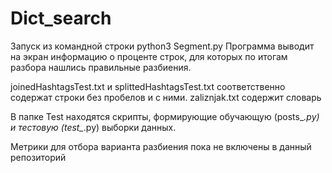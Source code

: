 # Dict_search
Запуск из командной строки 
python3 Segment.py
Программа выводит на экран информацию о проценте строк, для которых по итогам разбора нашлись правильные разбиения.

joinedHashtagsTest.txt и splittedHashtagsTest.txt соответственно содержат строки без пробелов и с ними.
zaliznjak.txt содержит словарь

В папке Test находятся скрипты, формирующие обучающую (posts_*.py) и тестовую (test_*.py) выборки данных.

Метрики для отбора варианта разбиения пока не включены в данный репозиторий
